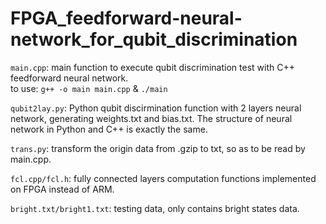 # FPGA_feedforward-neural-network_for_qubit_discrimination
```main.cpp```: main function to execute qubit discrimination test with C++ feedforward neural network. \
to use: ```g++ -o main main.cpp```  & ```./main```

```qubit2lay.py```: Python qubit discirmination function with 2 layers neural network, generating weights.txt and bias.txt. The 
structure of neural network in Python and C++ is exactly the same.

```trans.py```: transform the origin data from .gzip to txt, so as to be read by main.cpp.

```fcl.cpp/fcl.h```: fully connected layers computation functions implemented on FPGA instead of ARM.

```bright.txt/bright1.txt```: testing data, only contains bright states data.
